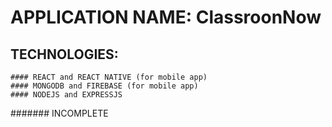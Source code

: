 # APPLICATION NAME: **ClassroonNow**

## TECHNOLOGIES:
    #### REACT and REACT NATIVE (for mobile app)
    #### MONGODB and FIREBASE (for mobile app)
    #### NODEJS and EXPRESSJS


####### INCOMPLETE
